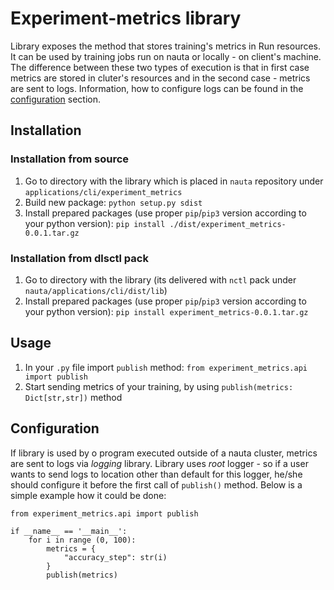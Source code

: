 # Experiment-metrics library

Library exposes the method that stores training's metrics in Run resources. It can be used
by training jobs run on nauta or locally - on client's machine. The difference between these
two types of execution is that in first case metrics are stored in cluter's resources and
in the second case - metrics are sent to logs. Information, how to configure logs can
be found in the [configuration](#configuration) section.

## Installation

### Installation from source
1. Go to directory with the library which is placed in `nauta` repository under `applications/cli/experiment_metrics`
1. Build new package: `python setup.py sdist`
1. Install prepared packages (use proper `pip`/`pip3` version according to your python version): `pip install ./dist/experiment_metrics-0.0.1.tar.gz`

### Installation from dlsctl pack
1. Go to directory with the library (its delivered with `nctl` pack under `nauta/applications/cli/dist/lib`)
1. Install prepared packages (use proper `pip`/`pip3` version according to your python version): `pip install experiment_metrics-0.0.1.tar.gz`

## Usage
1. In your `.py` file import `publish` method: `from experiment_metrics.api import publish`
1. Start sending metrics of your training, by using `publish(metrics: Dict[str,str])` method

## Configuration

If library is used by o program executed outside of a nauta cluster, metrics are sent to logs
via _logging_ library. Library uses _root_ logger - so if a user wants to send logs to location
other than default for this logger, he/she should configure it before the first call of 
`publish()` method. Below is a simple example how it could be done:



<!-- language: lang-py -->
    from experiment_metrics.api import publish
    
    if __name__ == '__main__':
        for i in range (0, 100):
            metrics = {
                "accuracy_step": str(i)
            }
            publish(metrics)
